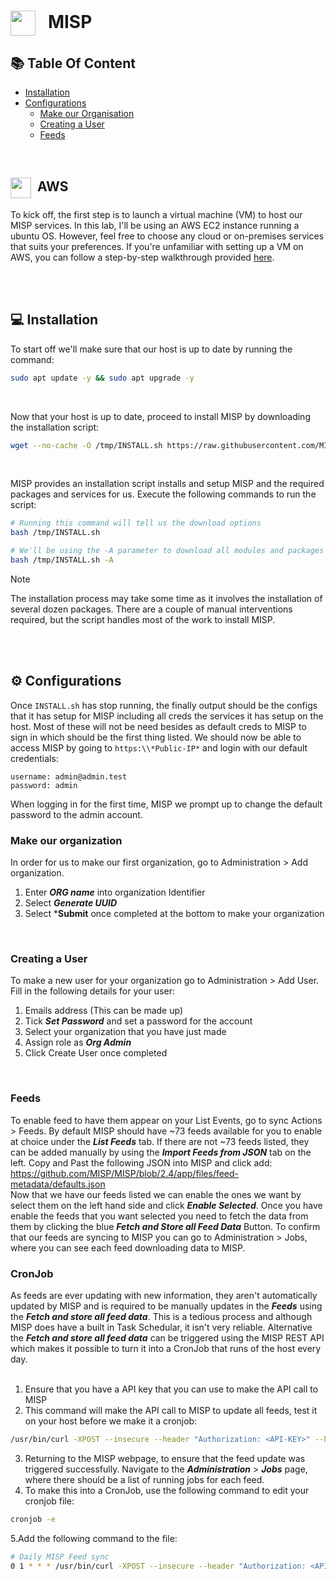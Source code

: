 # <img align="center" src="https://docs.sekoia.io/assets/playbooks/library/misp.png" height="40px" width="40px"> &nbsp; MISP
## :books: Table Of Content
 - [Installation](#installation)
 - [Configurations](#configurations)
   - [Make our Organisation](#make-our-organisation)
   - [Creating a User](#creating-a-user)
   - [Feeds](#feeds)


<br>

## <img align="center" src="https://files.softicons.com/download/social-media-icons/free-social-media-icons-by-uiconstock/png/512x512/AWS-Icon.png" height="33px" width="33px">&nbsp;  AWS
To kick off, the first step is to launch a virtual machine (VM) to host our MISP services. In this lab, I'll be using an AWS EC2 instance running a ubuntu OS. However, feel free to choose any cloud or on-premises services that suits your preferences. If you're unfamiliar with setting up a VM on AWS, you can follow a step-by-step walkthrough provided [here](./aws).

<br>
<br>

## <div id="installation">💻 Installation
To start off we'll make sure that our host is up to date by running the command:
```bash
sudo apt update -y && sudo apt upgrade -y
```
<br>

Now that your host is up to date, proceed to install MISP by downloading the installation script:

```bash
wget --no-cache -O /tmp/INSTALL.sh https://raw.githubusercontent.com/MISP/MISP/2.4/INSTALL/INSTALL.sh
```
<br>

MISP provides an installation script installs and setup MISP and the required packages and services for us. Execute the following commands to run the script:
```bash
# Running this command will tell us the download options
bash /tmp/INSTALL.sh

# We'll be using the -A parameter to download all modules and packages for MISP
bash /tmp/INSTALL.sh -A
```
> [!NOTE]
> The installation process may take some time as it involves the installation of several dozen packages. There are a couple of manual interventions required, but the script handles most of the work to install MISP.

<br><br>

## <div id="configurations">⚙️ Configurations
Once `INSTALL.sh` has stop running, the finally output should be the configs that it has setup for MISP including all creds the services it has setup on the host. Most of these will not be need besides as default creds to MISP to sign in which should be the first thing listed.
We should now be able to access MISP by going to `https:\\*Public-IP*` and login with our default credentials:
```
username: admin@admin.test
password: admin
```
When logging in for the first time, MISP we prompt up to change the default password to the admin account.
<br>

### Make our organization 
In order for us to make our first organization, go to Administration > Add organization. 
1. Enter ***ORG name*** into organization Identifier
2. Select ***Generate UUID***
3. Select ***Submit** once completed at the bottom to make your organization
<br>

### Creating a User
To make a new user for your organization go to Administration > Add User.
Fill in the following details for your user:
1. Emails address (This can be made up)
2. Tick ***Set Password*** and set a password for the account
3. Select your organization that you have just made
4. Assign role as ***Org Admin***
5. Click Create User once completed 

<br>

### Feeds 
To enable feed to have them appear on your List Events, go to sync Actions > Feeds. By default MISP should have ~73 feeds available for you to enable at choice under the ***List Feeds*** tab.
If there are not ~73 feeds listed, they can be added manually by using the ***Import Feeds from JSON*** tab on the left.
Copy and Past the following JSON into MISP and click add:
https://github.com/MISP/MISP/blob/2.4/app/files/feed-metadata/defaults.json
<br>
Now that we have our feeds listed we can enable the ones we want by select them on the left hand side and click ***Enable Selected***. 
Once you have enable the feeds that you want selected you need to fetch the data from them by clicking the blue ***Fetch and Store all Feed Data*** Button.
To confirm that our feeds are syncing to MISP you can go to Administration > Jobs, where you can see each feed downloading data to MISP.
<br>

### CronJob
As feeds are ever updating with new information, they aren't automatically updated by MISP and is required to be manually updates in the ***Feeds*** using the ***Fetch and store all feed data***. This is a tedious process and although MISP does have a built in Task Schedular, it isn't very reliable. Alternative the ***Fetch and store all feed data*** can be triggered using the MISP REST API which makes it possible to turn it into a CronJob that runs of the host every day.  
<br>
1. Ensure that you have a API key that you can use to make the API call to MISP
2. This command will make the API call to MISP to update all feeds, test it on your host before we make it a cronjob:
  ```bash
  /usr/bin/curl -XPOST --insecure --header "Authorization: <API-KEY>" --header "Accept: application/json" --header "Content-Type: application/json"     https://localhost/feeds/fetchFromAllFeeds
  ```
3. Returning to the MISP webpage, to ensure that the feed update was triggered successfully. Navigate to the ***Administration*** > ***Jobs*** page, where there should be a list of running jobs for each feed.   
3. To make this into a CronJob, use the following command to edit your cronjob file:
  ```bash
  cronjob -e
  ```
5.Add the following command to the file:
  ```bash
  # Daily MISP Feed sync 
  0 1 * * * /usr/bin/curl -XPOST --insecure --header "Authorization: <API-KEY>" --header "Accept: application/json" --header "Content-Type: application/json" https://localhost/feeds/fetchFromAllFeeds
  ```

